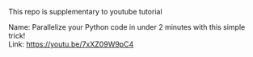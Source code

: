 This repo is supplementary to youtube tutorial

Name: Parallelize your Python code in under 2 minutes with this simple trick!
<br>
Link: https://youtu.be/7xXZ09W9pC4

